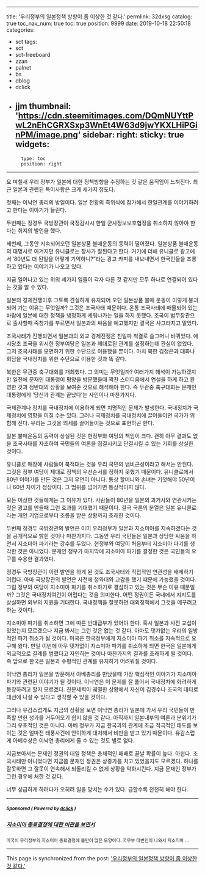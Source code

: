
---
title: '우리정부의 일본정책 방향이 좀 이상한 것 같다.'
permlink: 32dxsg
catalog: true
toc_nav_num: true
toc: true
position: 9999
date: 2019-10-18 22:50:18
categories:
- sct
tags:
- sct
- sct-freeboard
- zzan
- palnet
- bs
- dblog
- dclick
- jjm
thumbnail: 'https://cdn.steemitimages.com/DQmNUYttPwL2nEhCGRXSxp3WnEt4W63d9jwYKXLHiPGinPM/image.png'
sidebar:
    right:
        sticky: true
widgets:
    -
        type: toc
        position: right
---


요 며칠새 우리 정부가 일본에 대한 정책방향을 수정하는 것 같은 움직임이 느껴진다. 최근 일본과 관련된 특이사항은 크게 세가지 정도다.

첫째는 이낙연 총리의 방일이다. 일본 천황의 즉위식에 참가해서 한일관계를 이야기하려고 한다는 이야기가 들린다.

두번째는 정경두 국방장관이 국정감사시 한일 군사정보보호협정을 취소하지 않아야 한다는 취지의 발언을 했다.

세번째, 그동안 지속되어오던 일본상품 불매운동의 동력이 떨어졌다. 일본상품 불매운동의 대명사로 여겨지던 유니클로는 장사가 잘된다고 한다. 거기에 더해 유니클로 광고에서 ’80년도 더 된일을 어떻게 기억하니?”라는 광고 카피를 내보내면서 한국인들을 조롱하고 있다는 이야기가 나오고 있다.

지금 일어나고 있는 위의 세가지 일들이 각자 다른 것 같지만 모두 하나로 연결되어 있다는 것을 알 수 있다.

일본의 경제전쟁이후 그토록 견실하게 유지되어 오던 일본상품 불매 운동이 이렇게 붕괴되어 가는 이유는 무엇일까? 그것은 조국사태 때문이다. 온통 조국사태에 매몰되어 있는 바람에 일본에 대한 정책을 냉정하게 세워나가는 일을 하지 못했다. 조국이 법무장관으로 출사할때 죽창가를 부르면서 일본과의 싸움을 예고했지만 결국은 사그라지고 말았다.

조국사태가 진행되면서 일본과의 외교 경제전쟁은 친일파 척결로 슬그머니 바뀌었다. 애시당초 조국을 위시한 정부여당은 일본과 제대로된 관계를 설정하는데 관심이 없었다. 그저 조국사태를 모면하기 위한 수단으로 이용했을 뿐이다. 마치 북한 김정은과 대화나 회담을 국내정치를 위한 수단으로 이용한 것과 똑 같다.

북한은 무관중 축구대회를 개최했다. 그 의미는 무엇일까? 여러가지 해석이 가능하겠지만 일전에 문재인 대통령이 평양을 방문했을때 꽉찬 스터디움에서 연설을 하게 하고 환영한 것과 정반대의 상황을 보여준 것으로 해석해야 한다. 즉 무관중 축구대회는 문재인 대통령에게 ‘당신과 관계는 끝났다’는 사인이나 마찬가지다.

국제관계나 정치를 국내정치에 이용하게 되면 치명적인 문제가 발생한다. 국내정치가 국제정치에 영향을 미칠 수는 있다. 그러나 국제정치를 국내정치에 끌어들이면 국가가 위험해 진다. 우리는 그것을 외세를 끌어들이는 것으로 표현하곤 한다.

일본 불매운동의 동력이 상실된 것은 현정부와 여당의 책임이 크다. 괜히 아무 결과도 없을 조국사태를 자초하여 국민들의 여론을 집결시키고 단결시킬 수 있는 기회를 상실한 것이다.

유니클로 매장에 사람들이 북적대는 것을 우리 국민의 냄비근성이라고 해서는 안된다. 그것은 정부 여당이 제대로 정책의 우선순서를 정하지 못했기 때문이다. 유니클로에서 80년 이야기를 만든 것은 그저 우연이 아니다. 통상 할머니와 손녀는 기껏해야 50년이나 60년 차이가 정상이다. 그 범위를 넘어가면 통상적이지 않다.

모든 이상한 것들에게는 그 이유가 있다. 사람들이 80년을 일본의 과거사와 연관시키는 것은 광고를 만들때 그런 효과를 기대했기 때문이다. 결국 국론의 분열은 일본 유니클로라는 개인 기업으로부터 조롱을 받은 상황까지 초래한 것이다.

두번째 정경두 국방장관의 발언은 이미 우리정부가 일본과 지소미아를 지속하겠다는 것을 공개적으로 밝힌 것이나 마찬가지다. 그동안 우리 국민들은 일본과 상당한 싸움을 하면서 지소미아 파기라는 강수를 두었다. 현정부와 여당이 처음부터 지소미아 파기를 생각한 것은 아니었다. 문재인 정부가 마지막에 지소미아 파기를 결정한 것은 국민들의 요구를 수용한 결과였다.

정경두 국방장관이 이런 발언을 하게 된 것도 조국사태와 직접적인 연관성을 배제하기 어렵다. 아마 국방장관의 발언은 사전에 청와대와 교감을 했기 때문에 가능했을 것이다. 그럼 정부와 여당이 지소미아 파기를 취소하기로 결심하고 있는 것은 무슨 이유 때문일까? 그것은 국내정치여건이 어렵다는 것을 의미한다. 어떤 정권이든 국내에서 지지도를 상실하면 외부의 지원을 기대한다. 국내정책을 잘못하면 대외정책에서 그것을 메꾸려고 하는 것이다.

지소미아 파기를 취소하면 그에 따른 반대급부가 있어야 한다. 혹시 일본과 사전 교섭이 있었는지 모르겠으나 지금 봐서는 그런 것은 없는 것 같다. 아마도 댓가없는 우리의 일방적인 파기 취소가 될 것이다. 미국은 한국정부에게 지소미아 파기 취소를 지속적으로 요구해 왔다. 만일 이번에 아무 댓가없이 지소미아 파기를 취소하게 되면 한국은 일본에게 외교적으로 결례를 범했다고 자인하는 것이나 마찬가지의 결과를 초래하게 될 것이다. 즉 앞으로 한국은 일본과 수평적인 관계를 유지하기 어려워질 것이다.

이낙연 총리가 일본을 방문해서 아베총리를 만났을때 가장 핵심적인 이야기가 지소미아 파기와 관련된 이야기가 될 것이다. 이낙연은 이 문제를 잘 풀어서 국내정치에 화려하게 등장하려고 할지 모르겠다. 친문세력이 궤멸한 상황에서 자신이 김경수나 조국의 대타로 대선에 나설 수 있다고 생각할 수 있을 것이다.

그러나 유감스럽게도 지금의 상황을 보면 이낙연 총리가 일본에 가서 우리 국민들이 만족할 만한 성과를 거두어오기 쉽지 않을 것 같다. 아직까지 일본내부의 여론과 분위기가 그리 우호적인 것은 아니다. 아베 정부가 지금 한국과의 관계에 조금 적극적인 태도를 보이는 것은 얼마전 태풍사건에 안이하게 대처해서 비판을 받고 있기 때문이다. 유감스럽게 아베수상은 이낙연 총리에게 줄 수 있는 것도 별로 없다.

지금보아서는 문재인 정권의 대일 정책은 총체적인 패배로 끝날 확률이 높다. 아쉽다. 조국사태만 아니었다면 지금쯤 문재인 정권은 상종가를 치고 있었을지도 모르겠다. 하나를 잘못하면 그 잘못이 연속해서 되돌리킬 수 없게 상황을 악화시킨다. 지금 문재인 정부가 그런 경우에 처한 것 같다.

너무 성급하게 하려다가 오히려 일을 망치는 수가 있다. 급할수록 천천히 해야 한다.

---

#####  <sub> **Sponsored ( Powered by [dclick](https://www.dclick.io) )** </sub>
##### [지소미아 종료결정에 대한 비판을 보면서](https://api.dclick.io/v1/c?x=eyJhbGciOiJIUzI1NiIsInR5cCI6IkpXVCJ9.eyJjIjoib2xkc3RvbmUiLCJzIjoiMzJkeHNnIiwiYSI6WyJ0LTIwMTgiXSwidXJsIjoiaHR0cHM6Ly9zdGVlbWl0LmNvbS9zdGVlbXByZXNzL0BvbGRzdG9uZS9va3RucndxMGIyIiwiaWF0IjoxNTcxNDM5NDYxLCJleHAiOjE4ODY3OTk0NjF9.gtuJYcWQqUwN2pnUyYiUex4pgC_q6h_6vmumpR5bBt8)
<sup>미국이 우리정부의 지소미아 종료결정에 불만이 많은 모양이다. 국무부 대변인이 나와서 지소미아 ...</sup>


- - -

This page is synchronized from the post: ['우리정부의 일본정책 방향이 좀 이상한 것 같다.'](https://steemit.com/@oldstone/32dxsg)

